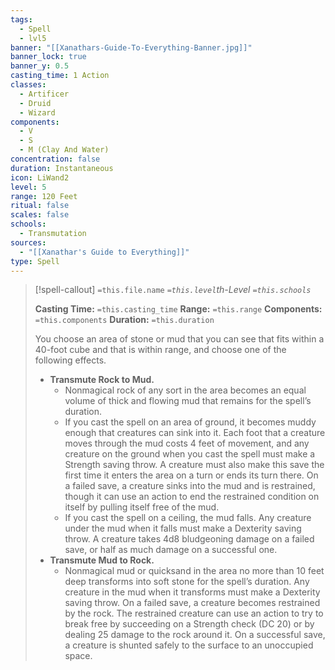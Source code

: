 ```yaml
---
tags:
  - Spell
  - lvl5
banner: "[[Xanathars-Guide-To-Everything-Banner.jpg]]"
banner_lock: true
banner_y: 0.5
casting_time: 1 Action
classes:
  - Artificer
  - Druid
  - Wizard
components:
  - V
  - S
  - M (Clay And Water)
concentration: false
duration: Instantaneous
icon: LiWand2
level: 5
range: 120 Feet
ritual: false
scales: false
schools:
  - Transmutation
sources:
  - "[[Xanathar's Guide to Everything]]"
type: Spell
---
```

>[!spell-callout] `=this.file.name`
>*`=this.level`th-Level `=this.schools`*
>
>**Casting Time:** `=this.casting_time`
>**Range:** `=this.range`
>**Components:** `=this.components`
>**Duration:** `=this.duration`
>
>You choose an area of stone or mud that you can see that fits within a 40-foot cube and that is within range, and choose one of the following effects.
>
>* **Transmute Rock to Mud.**
>	+ Nonmagical rock of any sort in the area becomes an equal volume of thick and flowing mud that remains for the spell’s duration.
>	+ If you cast the spell on an area of ground, it becomes muddy enough that creatures can sink into it. Each foot that a creature moves through the mud costs 4 feet of movement, and any creature on the ground when you cast the spell must make a Strength saving throw. A creature must also make this save the first time it enters the area on a turn or ends its turn there. On a failed save, a creature sinks into the mud and is restrained, though it can use an action to end the restrained condition on itself by pulling itself free of the mud.
>	+ If you cast the spell on a ceiling, the mud falls. Any creature under the mud when it falls must make a Dexterity saving throw. A creature takes 4d8 bludgeoning damage on a failed save, or half as much damage on a successful one.
>* **Transmute Mud to Rock.**
>	+ Nonmagical mud or quicksand in the area no more than 10 feet deep transforms into soft stone for the spell’s duration. Any creature in the mud when it transforms must make a Dexterity saving throw. On a failed save, a creature becomes restrained by the rock. The restrained creature can use an action to try to break free by succeeding on a Strength check (DC 20) or by dealing 25 damage to the rock around it. On a successful save, a creature is shunted safely to the surface to an unoccupied space.
>
>
